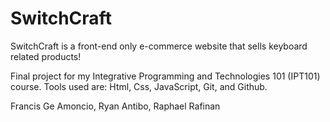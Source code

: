 # SwitchCraft

SwitchCraft is a front-end only e-commerce website that sells keyboard related products!

Final project for my Integrative Programming and Technologies 101 (IPT101) course.
Tools used are: Html, Css, JavaScript, Git, and Github.

Francis Ge Amoncio,
Ryan Antibo,
Raphael Rafinan
